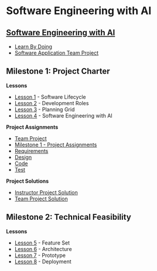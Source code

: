 # Software Engineering with AI


## [Software Engineering with AI ](/sweng/Overview.md)                         

* [Learn By Doing](/sweng/LearnByDoing.md)                                      
* [Software Application Team Project](/sweng/TeamProject.md)                                                          

## Milestone 1: Project Charter   

**Lessons**

* [Lesson 1](/sweng/m1-lesson-Lesson_1.md) - Software Lifecycle
* [Lesson 2](/sweng/m1-lesson-Lesson_2.md) - Development Roles
* [Lesson 3](/sweng/m1-lesson-Lesson_3.md) - Planning Grid
* [Lesson 4](/sweng/m1-lesson-Lesson_4.md) - Software Engineering with AI 

**Project Assignments**

* [Team Project](/sweng/m1-Milestone_1.md)
* [Milestone 1 - Project Assignments](/sweng/m1-project-Requirements.md)
* [Requirements](/sweng/m1-project-Requirements.md)
* [Design](/sweng/m1-project-Design.md)
* [Code](/sweng/m1-project-Code.md)
* [Test](/sweng/m1-project-Test.md)

**Project Solutions**

* [Instructor Project Solution](/sweng/m1-Instructor_1.md)
* [Team Project Solution](/sweng/m1-Team_1.md)


## Milestone 2: Technical Feasibility  

**Lessons**

* [Lesson 5](/sweng/m2-lesson-Lesson_5.md) - Feature Set
* [Lesson 6](/sweng/m2-lesson-Lesson_6.md) - Architecture
* [Lesson 7](/sweng/m2-lesson-Lesson_7.md) - Prototype
* [Lesson 8](/sweng/m2-lesson-Lesson_8.md) - Deployment 
